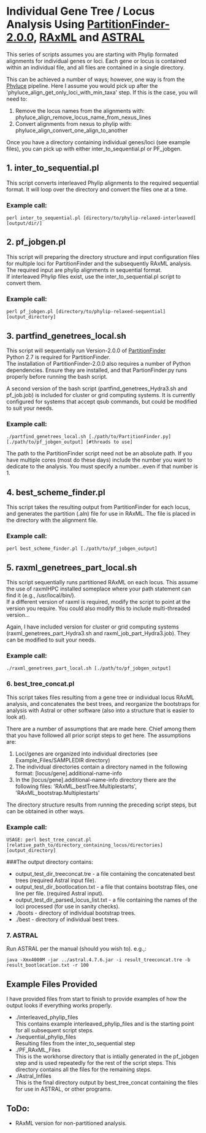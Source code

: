 # Individual Gene Tree / Locus Analysis Using [PartitionFinder-2.0.0](https://github.com/brettc/partitionfinder/releases/latest), [RAxML](https://github.com/stamatak/standard-RAxML) and [ASTRAL](https://github.com/smirarab/ASTRAL)

This series of scripts assumes you are starting with Phylip formated alignments for individual genes or loci. Each gene or locus is contained within an individual file, and all files are contained in a single directory.  

This can be achieved a number of ways; however, one way is from the [Phyluce](https://github.com/faircloth-lab/phyluce) pipeline. Here I assume you would pick up after the 'phyluce_align_get_only_loci_with_min_taxa' step. If this is the case, you will need to:  
1.  Remove the locus names from the alignments with:  
    phyluce_align_remove_locus_name_from_nexus_lines  
2. Convert alignments from nexus to phylip with:   
    phyluce_align_convert_one_align_to_another  
    
Once you have a directory containing individual genes/loci (see example files), you can pick up with either inter_to_sequential.pl or PF_jobgen. 

## 1. inter_to_sequential.pl

This script converts interleaved Phylip alignments to the required sequential format. It will loop over the directory and convert the files one at a time. 

### Example call: 
    perl inter_to_sequential.pl [directory/to/phylip-relaxed-interleaved] [output/dir/]
    
## 2. pf_jobgen.pl

This script will preparing the directory structure and input configuration files for multiple loci for PartitionFinder and the subsequently RAxML analysis.  
The required input are phylip alignments in sequential format.  
If interleaved Phylip files exist, use the inter_to_sequential.pl script to convert them.

### Example call: 
    perl pf_jobgen.pl [directory/to/phylip-relaxed-sequential] [output_directory]
    
## 3. partfind_genetrees_local.sh

This script will sequentially run Version-2.0.0 of [PartitionFinder](https://github.com/brettc/partitionfinder/releases/tag/v2.0.0)  
Python 2.7 is required for PartitionFinder.  
The installation of PartitionFinder-2.0.0 also requires a number of Python dependencies. Ensure they are installed, and that PartionFinder.py runs properly before running the bash script.  

A second version of the bash script (partfind_genetrees_Hydra3.sh and pf_job.job) is included for cluster or grid computing systems. It is currently configured for systems that accept qsub commands, but could be modified to suit your needs.  

### Example call: 
    ./partfind_genetrees_local.sh [./path/to/PartitionFinder.py] [./path/to/pf_jobgen_output] [#threads to use]
    
The path to the PartitionFinder script need not be an absolute path. If you have multiple cores (most do these days) include the number you want to dedicate to the analysis. You must specify a number...even if that number is 1. 

## 4. best_scheme_finder.pl

This script takes the resulting output from PartitionFinder for each locus, and generates the partition (.aln) file for use in RAxML. The file is placed in the directory with the alignment file.  
   
### Example call: 
    perl best_scheme_finder.pl [./path/to/pf_jobgen_output]
    
## 5. raxml_genetrees_part_local.sh

This script sequentially runs partitioned RAxML on each locus. This assume the use of raxmlHPC installed someplace where your path statement can find it (e.g., /usr/local/bin/).  
If a different version of raxml is required, modify the script to point at the version you require. You could also modify this to include multi-threaded version...

Again, I have included version for cluster or grid computing systems (raxml_genetrees_part_Hydra3.sh and raxml_job_part_Hydra3.job). They can be modified to suit your needs. 


### Example call: 
    ./raxml_genetrees_part_local.sh [./path/to/pf_jobgen_output]
    
### 6. best_tree_concat.pl

This script takes files resulting from a gene tree or individual locus RAxML analysis, and concatenates the best trees, and reorganize the bootstraps for analysis with Astral or other software (also into a structure that is easier to look at).  

There are a number of assumptions that are made here. Chief among them that you have followed all prior script steps to get here. The assumptions are:  

1. Loci/genes are organized into individual directories (see Example_Files/SAMPLEDIR directory)  
2. The individual directories contain a directory named in the following format: [locus/gene].additional-name-info  
3. In the [locus/gene].additional-name-info directory there are the following files: 'RAxML_bestTree.Multiplestarts', 'RAxML_bootstrap.Multiplestarts'  

The directory structure results from running the preceding script steps, but can be obtained in other ways.  

### Example call: 
    USAGE: perl best_tree_concat.pl [relative_path_to/directory_containing_locus/directories] [output_directory]  

###The output directory contains:  
* output_test_dir_treeconcat.tre - a file containing the concatenated best trees (required Astral input file).  
* output_test_dir_bootlocation.txt - a file that contains bootstrap files, one line per file. (required Astral input).  
* output_test_dir_parsed_locus_list.txt - a file containing the names of the loci processed (for use in sanity checks).  
* ./boots - directory of individual bootstrap trees.  
* ./best - directory of individual best trees.

### 7. ASTRAL

Run ASTRAL per the manual (should you wish to). e.g.,:  

    java -Xmx4000M -jar ../astral.4.7.6.jar -i result_treeconcat.tre -b result_bootlocation.txt -r 100
    
    
## Example Files Provided

I have provided files from start to finish to provide examples of how the output looks if everything works properly. 

* ./interleaved_phylip_files  
	This contains example interleaved_phylip_files and is the starting point for all subsequent script steps. 
* ./sequential_phylip_files  
	Resulting files from the inter_to_sequential step
* ./PF_RAxML_Files  
	This is the workhorse directory that is intially generated in the pf_jobgen step and is used repeatedly for the rest of the script steps. This directory contains all the files for the remaining steps.
* ./Astral_Infiles  
	This is the final directory output by best_tree_concat containing the files for use in ASTRAL, or other programs. 
	
## ToDo: 

* RAxML version for non-partitioned analysis. 